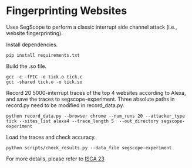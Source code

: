 # Fingerprinting Websites

Uses SegScope to perform a classic interrupt side channel attack (i.e., website fingerprinting).

Install dependencies.
```
pip install requirements.txt
```

Build the .so file.
```
gcc -c -fPIC -o tick.o tick.c
gcc -shared tick.o -o tick.so
```

Record 20 5000-interrupt traces of the top 4 websites according to Alexa, and save the traces to segscope-experiment. Three absolute paths in record.py need to be modified in record_data.py.
```
python record_data.py --browser chrome --num_runs 20 --attacker_type tick --sites_list alexa4 --trace_length 5  --out_directory segscope-experiment
```

Load the traces and check accuracy.
```
python scripts/check_results.py --data_file segscope-experiment
```


For more details, please refer to [ISCA 23](https://github.com/jackcook/bigger-fish)
